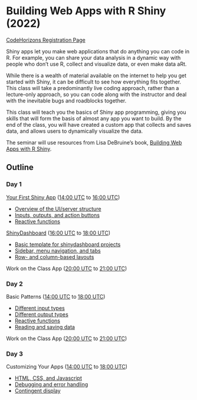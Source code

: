 
<!-- README.md is generated from README.Rmd. Please edit that file -->

# Building Web Apps with R Shiny (2022)

<!-- badges: start -->
<!-- badges: end -->

[CodeHorizons Registration
Page](https://codehorizons.com/Seminars/building-web-apps-with-r-shiny/)

Shiny apps let you make web applications that do anything you can code
in R. For example, you can share your data analysis in a dynamic way
with people who don’t use R, collect and visualize data, or even make
data aRt.

While there is a wealth of material available on the internet to help
you get started with Shiny, it can be difficult to see how everything
fits together. This class will take a predominantly live coding
approach, rather than a lecture-only approach, so you can code along
with the instructor and deal with the inevitable bugs and roadblocks
together.

This class will teach you the basics of Shiny app programming, giving
you skills that will form the basis of almost any app you want to build.
By the end of the class, you will have created a custom app that
collects and saves data, and allows users to dynamically visualize the
data.

The seminar will use resources from Lisa DeBruine’s book, [Building Web
Apps with R Shiny](https://debruine.github.io/shinyintro/).

## Outline

### Day 1

[Your First Shiny
App](https://debruine.github.io/shinyintro/first-app.html) ([14:00
UTC](https://www.timeanddate.com/worldclock/converter.html?iso=20220331T140000&p1=179)
to [16:00
UTC](https://www.timeanddate.com/worldclock/converter.html?iso=20220331T160000&p1=179))

-   [Overview of the UI/server
    structure](https://debruine.github.io/shinyintro/first-app.html#app-structure)
-   [Inputs, outputs, and action
    buttons](https://debruine.github.io/shinyintro/first-app.html#dynamic-elements)
-   [Reactive
    functions](https://debruine.github.io/shinyintro/first-app.html#first-reactive)

[ShinyDashboard](https://debruine.github.io/shinyintro/shinydashboard.html)
([16:00
UTC](https://www.timeanddate.com/worldclock/converter.html?iso=20220331T160000&p1=179)
to [18:00
UTC](https://www.timeanddate.com/worldclock/converter.html?iso=20220331T180000&p1=179))

-   [Basic template for shinydashboard
    projects](https://debruine.github.io/shinyintro/shinydashboard.html#basic-template-for-shinydashboard-projects)
-   [Sidebar, menu navigation, and
    tabs](https://debruine.github.io/shinyintro/shinydashboard.html#dashboard-structure)
-   [Row- and column-based
    layouts](https://debruine.github.io/shinyintro/shinydashboard.html#dashboardbody)

Work on the Class App ([20:00
UTC](https://www.timeanddate.com/worldclock/converter.html?iso=20220331T200000&p1=179)
to [21:00
UTC](https://www.timeanddate.com/worldclock/converter.html?iso=20220331T140000&p1=179))

### Day 2

Basic Patterns ([14:00
UTC](https://www.timeanddate.com/worldclock/converter.html?iso=20220401T140000&p1=179)
to [18:00
UTC](https://www.timeanddate.com/worldclock/converter.html?iso=20220401T180000&p1=179))

-   [Different input
    types](https://debruine.github.io/shinyintro/inputs.html)
-   [Different output
    types](https://debruine.github.io/shinyintro/outputs.html)
-   [Reactive
    functions](https://debruine.github.io/shinyintro/reactives.html)
-   [Reading and saving
    data](https://debruine.github.io/shinyintro/data.html)

Work on the Class App ([20:00
UTC](https://www.timeanddate.com/worldclock/converter.html?iso=20220401T200000&p1=179)
to [21:00
UTC](https://www.timeanddate.com/worldclock/converter.html?iso=20220401T210000&p1=179))

### Day 3

Customizing Your Apps ([14:00
UTC](https://www.timeanddate.com/worldclock/converter.html?iso=20220402T140000&p1=179)
to [18:00
UTC](https://www.timeanddate.com/worldclock/converter.html?iso=20220402T180000&p1=179))

-   [HTML, CSS, and
    Javascript](https://debruine.github.io/shinyintro/web.html)
-   [Debugging and error
    handling](https://debruine.github.io/shinyintro/debugging.html)
-   [Contingent
    display](https://debruine.github.io/shinyintro/contingency.html)
